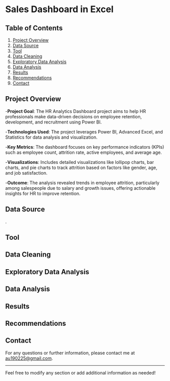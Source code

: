 # Sales Dashboard in Excel

## Table of Contents

1. [Project Overview](#project-overview)
2. [Data Source](#data-source)
3. [Tool](#tool)
4. [Data Cleaning](#data-cleaning)
5. [Exploratory Data Analysis](#exploratory-data-analysis)
6. [Data Analysis](#data-analysis)
7. [Results](#results)
8. [Recommendations](#recommendations)
9. [Contact](#contact)

## Project Overview

-**Project Goal**: The HR Analytics Dashboard project aims to help HR professionals make data-driven decisions on employee retention, development, and recruitment using Power BI.

-**Technologies Used**: The project leverages Power BI, Advanced Excel, and Statistics for data analysis and visualization.

-**Key Metrics**: The dashboard focuses on key performance indicators (KPIs) such as employee count, attrition rate, active employees, and average age.

-**Visualizations**: Includes detailed visualizations like lollipop charts, bar charts, and pie charts to track attrition based on factors like gender, age, and job satisfaction.

-**Outcome**: The analysis revealed trends in employee attrition, particularly among salespeople due to salary and growth issues, offering actionable insights for HR to improve retention.



## Data Source

.

## Tool



## Data Cleaning



## Exploratory Data Analysis



## Data Analysis



## Results



## Recommendations




## Contact

For any questions or further information, please contact me at [au190225@gmail.com](mailto:au190225@gmail.com).

---

Feel free to modify any section or add additional information as needed!

